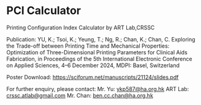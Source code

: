 # PCI Calculator
Printing Configuration Index Calculator by ART Lab,CRSSC

Publication:
YU, K.; Tsoi, K.; Yeung, T.; Ng, R.; Chan, K.; Chan, C. Exploring the Trade-off between Printing Time and Mechanical Properties: Optimization of Three-Dimensional Printing Parameters for Clinical Aids Fabrication, in Proceedings of the 5th International Electronic Conference on Applied Sciences, 4–6 December 2024, MDPI: Basel, Switzerland

Poster Download:
https://sciforum.net/manuscripts/21124/slides.pdf

For further enquiry, please contact:
Mr. Yu: ykp587@ha.org.hk
ART Lab: crssc.atlab@gmail.com
Mr. Chan: ben.cc.chan@ha.org.hk
